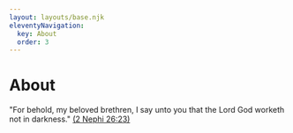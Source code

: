 ```yaml
---
layout: layouts/base.njk
eleventyNavigation:
  key: About
  order: 3
---
```


# About

"For behold, my beloved brethren, I say unto you that the Lord God worketh not in darkness." [(2 Nephi 26:23)](https://www.churchofjesuschrist.org/study/scriptures/bofm/2-ne/26?lang=eng&id=23#p23)
